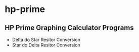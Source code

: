 # hp-prime

## HP Prime Graphing Calculator Programs

  - Delta do Star Resitor Conversion
  - Star do Delta Resitor Conversion
